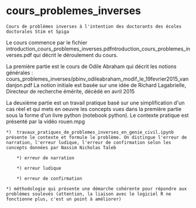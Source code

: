 # cours_problemes_inverses

    Cours de problèmes inverses à l'intention des doctorants des écoles doctorales Stim et Spiga

Le cours commence par le fichier introduction_cours_problemes_inverses.pdfntroduction_cours_problemes_inverses.pdf qui décrit le déroulement du cours.

La première partie est le cours de Odile Abraham qui décrit les notions générales : 
cours_problemes_inverses/pbinv_odileabraham_modif_le_19fevrier2015_vandanjon.pdf 
La notion initiale est basée sur une idée de Richard Lagabrielle, Directeur de recherche émérite, décédé en avril 2015

La deuxième partie est un travail pratique basé sur une simplification d'un cas réel et qui mets en oeuvre les concepts vues dans la première partie sous la forme d'un livre python (notebook python).
Le contexte pratique est présenté par la vidéo rouen.mpg

	*)  travaux_pratiques_de_problemes_inverses_en_genie_civil.ipynb  présente le contexte et formule le problème. On distingue l'erreur de narration, l'erreur ludique, l'erreur de confirmation selon les concepts données par Nassim Nicholas Taleb
  
		*) erreur de narration
    
		*) erreur ludique
    
		*) erreur de confirmation
    
	*) méthodologie qui présente une démarche cohérente pour répondre aux problèmes soulevés (attention, la liaison avec le logiciel R ne fonctionne plus, c'est un point à améliorer)
